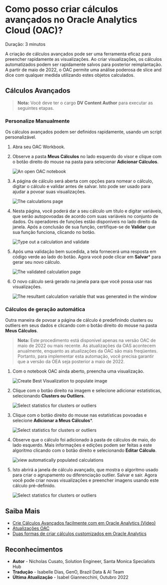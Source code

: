 # Como posso criar cálculos avançados no Oracle Analytics Cloud (OAC)?

Duração: 3 minutos

A criação de cálculos avançados pode ser uma ferramenta eficaz para preencher rapidamente as visualizações. Ao criar visualizações, os cálculos automatizados podem ser rapidamente salvos para posterior reimplantação.  A partir de maio de 2022, o OAC permite uma análise poderosa de slice and dice com qualquer medida utilizando estes objetos calculados.

## Cálculos Avançados

>**Nota:** Você deve ter o cargo **DV Content Author** para executar as seguintes etapas.

### Personalize Manualmente
Os cálculos avançados podem ser definidos rapidamente, usando um script personalizável.

1. Abra seu OAC Workbook. 

2. Observe a pasta **Meus Cálculos** no lado esquerdo do visor e clique com o botão direito do mouse na pasta para selecionar **Adicionar Cálculos**.

    ![An open OAC notebook](images/add-calculation.png)

3. A página de cálculo será aberta com opções para nomear o cálculo, digitar o cálculo e validar antes de salvar. Isto pode ser usado para ajudar a povoar suas visualizações.

    ![The calculations page](images/new-calculation.png)

4. Nesta página, você poderá dar a seu cálculo um título e digitar variáveis, que serão autopovoadas de acordo com suas variáveis no conjunto de dados. Os operadores de funções estão disponíveis no lado direito da janela. Após a conclusão de sua função, certifique-se de **Validar** que sua função funciona, clicando no botão.

    ![Type out a calculation and validate](images/name-calculation-validate.png)

5. Após uma validação bem sucedida, a tela fornecerá uma resposta em código verde ao lado do botão. Agora você pode clicar em **Salvar*** para gerar seu novo cálculo.
   
   ![The validated calculation page](images/validated-calculation.png)

6. O novo cálculo será gerado na janela para que você possa usar nas visualizações.

   ![The resultant calculation variable that was generated in the window](images/updated-calculation.png)

### Cálculos de geração automática

Outra maneira de povoar a página de cálculo é predefinindo clusters ou outliers em seus dados e clicando com o botão direito do mouse na pasta **Meus Cálculos**. 

>**Nota:** Este procedimento está disponível apenas na versão OAC de maio de 2022 ou mais recente. As atualizações da OAS acontecem anualmente, enquanto as atualizações da OAC são mais freqüentes. Portanto, para implementar esta automação, você precisa garantir que a versão da OEA seja posterior a maio de 2022.

1. Com o notebook OAC ainda aberto, preencha uma visualização.

    ![Create Best Visualization to populate image](images/create-best-visualization.png)

2. Clique com o botão direito na imagem e selecione adicionar estatísticas, selecionando **Clusters ou Outliers**. 

    ![Select statistics for clusters or outliers](images/add-statistics-clusters.png)

3. Clique com o botão direito do mouse nas estatísticas povoadas e selecione **Adicionar a Meus Cálculos***.

    ![Select statistics for clusters or outliers](images/add-to-my-calculations.png)
  
4. Observe que o cálculo foi adicionado à pasta de cálculos de maio, do lado esquerdo. Mais informações e edições podem ser feitas a este algoritmo clicando com o botão direito e selecionando **Editar Cálculo**.
   
    ![view automatically populated calculations](images/edit-calculation.png)

5. Isto abrirá a janela de cálculo avançado, que mostra o algoritmo usado para criar o agrupamento ou diferenciação outlier. Salvar e sair. Agora você pode criar novas visualizações e preencher imagens usando este cálculo pré-definido.

    ![Select statistics for clusters or outliers](images/edit-calculation-page-automatically-populated.png)

## Saiba Mais

* [Crie Cálculos Avançados facilmente com em Oracle Analytics (Video)](https://www.youtube.com/watch?v=aRfYn2hB-Jg)
* [Atualizações OAC](https://docs.oracle.com/en/cloud/paas/analytics-cloud/acswn/index.html#ACSWN-GUID-CFF90F44-BCEB-49EE-B40B-8D040F02D476)
* [Duas formas de criar cálculos customizados em Oracle Analytics](https://blogs.oracle.com/analytics/post/two-ways-to-create-custom-calculations-in-oracle-analytics)

## Reconhecimentos

* **Autor** - Nicholas Cusato, Solution Engineer, Santa Monica Specialists Hub
* **Tradução** - Isabelle Dias, GenO, Brazil Data & AI Team
* **Última Atualização** - Isabel Giannecchini,  Outubro 2022
